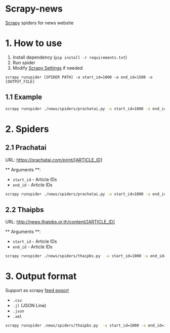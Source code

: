 # Scrapy-news

[Scrapy](https://docs.scrapy.org/en/latest/index.html) spiders for news website


# 1. How to use

1. Install dependency (`pip install -r requirements.txt`)
2. Run spider
3. Modify [Scrapy Settings](https://docs.scrapy.org/en/latest/topics/settings.html) if needed

```
scrapy runspider [SPIDER PATH] -a start_id=1000 -a end_id=1500 -o [OUTPUT_FILE]
```

## 1.1 Example

```bash
scrapy runspider ./news/spiders/prachatai.py -a start_id=1000 -a end_id=1500 -o prachatai.jl
```

# 2. Spiders

## 2.1 Prachatai

URL: https://prachatai.com/print/[ARTICLE_ID]

** Arguments **:
- `start_id` - Article IDs
- `end_id` - Article IDs 

```bash
scrapy runspider ./news/spiders/prachatai.py -a start_id=1000 -a end_id=1500 -o prachatai.jl
```

## 2.2 Thaipbs

URL: http://news.thaipbs.or.th/content/[ARTICLE_ID]

** Arguments **:
- `start_id` - Article IDs
- `end_id` - Article IDs 

```bash
scrapy runspider ./news/spiders/thaipbs.py  -a start_id=1000 -a end_id=1500 -o thaipbs.jl
```

# 3. Output format

Support as scrapy [feed export](https://docs.scrapy.org/en/latest/topics/feed-exports.html?highlight=output)

- `.csv`
- `.jl` (JSON Line)
- `.json`
- `.xml`

```bash
scrapy runspider .news/spiders/thaipbs.py  -a start_id=1000 -a end_id=1500 -o thaipbs.csv
```